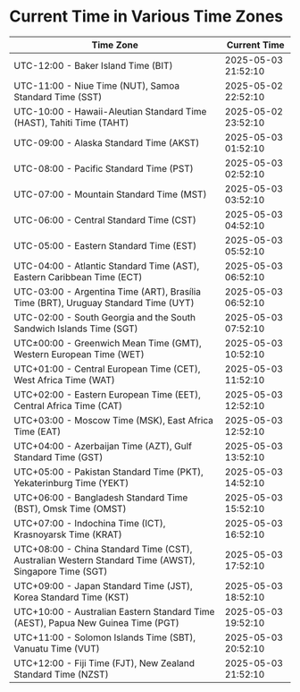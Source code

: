 # Current Time in Various Time Zones

| Time Zone | Current Time |
|-----------|--------------|
| UTC-12:00 - Baker Island Time (BIT) | 2025-05-03 21:52:10 |
| UTC-11:00 - Niue Time (NUT), Samoa Standard Time (SST) | 2025-05-02 22:52:10 |
| UTC-10:00 - Hawaii-Aleutian Standard Time (HAST), Tahiti Time (TAHT) | 2025-05-02 23:52:10 |
| UTC-09:00 - Alaska Standard Time (AKST) | 2025-05-03 01:52:10 |
| UTC-08:00 - Pacific Standard Time (PST) | 2025-05-03 02:52:10 |
| UTC-07:00 - Mountain Standard Time (MST) | 2025-05-03 03:52:10 |
| UTC-06:00 - Central Standard Time (CST) | 2025-05-03 04:52:10 |
| UTC-05:00 - Eastern Standard Time (EST) | 2025-05-03 05:52:10 |
| UTC-04:00 - Atlantic Standard Time (AST), Eastern Caribbean Time (ECT) | 2025-05-03 06:52:10 |
| UTC-03:00 - Argentina Time (ART), Brasília Time (BRT), Uruguay Standard Time (UYT) | 2025-05-03 06:52:10 |
| UTC-02:00 - South Georgia and the South Sandwich Islands Time (SGT) | 2025-05-03 07:52:10 |
| UTC±00:00 - Greenwich Mean Time (GMT), Western European Time (WET) | 2025-05-03 10:52:10 |
| UTC+01:00 - Central European Time (CET), West Africa Time (WAT) | 2025-05-03 11:52:10 |
| UTC+02:00 - Eastern European Time (EET), Central Africa Time (CAT) | 2025-05-03 12:52:10 |
| UTC+03:00 - Moscow Time (MSK), East Africa Time (EAT) | 2025-05-03 12:52:10 |
| UTC+04:00 - Azerbaijan Time (AZT), Gulf Standard Time (GST) | 2025-05-03 13:52:10 |
| UTC+05:00 - Pakistan Standard Time (PKT), Yekaterinburg Time (YEKT) | 2025-05-03 14:52:10 |
| UTC+06:00 - Bangladesh Standard Time (BST), Omsk Time (OMST) | 2025-05-03 15:52:10 |
| UTC+07:00 - Indochina Time (ICT), Krasnoyarsk Time (KRAT) | 2025-05-03 16:52:10 |
| UTC+08:00 - China Standard Time (CST), Australian Western Standard Time (AWST), Singapore Time (SGT) | 2025-05-03 17:52:10 |
| UTC+09:00 - Japan Standard Time (JST), Korea Standard Time (KST) | 2025-05-03 18:52:10 |
| UTC+10:00 - Australian Eastern Standard Time (AEST), Papua New Guinea Time (PGT) | 2025-05-03 19:52:10 |
| UTC+11:00 - Solomon Islands Time (SBT), Vanuatu Time (VUT) | 2025-05-03 20:52:10 |
| UTC+12:00 - Fiji Time (FJT), New Zealand Standard Time (NZST) | 2025-05-03 21:52:10 |
